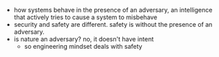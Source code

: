 - how systems behave in the presence of an adversary, an intelligence that actively tries to cause a system to misbehave
- security and safety are different. safety is without the presence of an adversary.
- is nature an adversary? no, it doesn't have intent
	- so engineering mindset deals with safety


